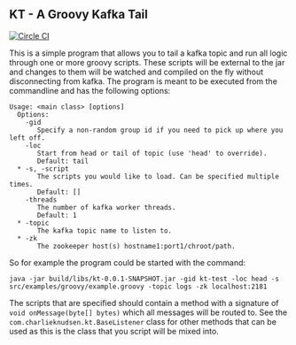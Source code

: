 KT - A Groovy Kafka Tail
------------------------

[![Circle CI](https://circleci.com/gh/charliek/kt/tree/master.svg?style=svg)](https://circleci.com/gh/charliek/kt/tree/master)

This is a simple program that allows you to tail a kafka topic and run all
logic through one or more groovy scripts. These scripts will be external to
the jar and changes to them will be watched and compiled on the fly without
disconnecting from kafka. The program is meant to be executed from the
commandline and has the following options:

```
Usage: <main class> [options]
  Options:
    -gid
       Specify a non-random group id if you need to pick up where you left off.
    -loc
       Start from head or tail of topic (use 'head' to override).
       Default: tail
  * -s, -script
       The scripts you would like to load. Can be specified multiple times.
       Default: []
    -threads
       The number of kafka worker threads.
       Default: 1
  * -topic
       The kafka topic name to listen to.
  * -zk
       The zookeeper host(s) hostname1:port1/chroot/path.
```

So for example the program could be started with the command:

```
java -jar build/libs/kt-0.0.1-SNAPSHOT.jar -gid kt-test -loc head -s src/examples/groovy/example.groovy -topic logs -zk localhost:2181
```

The scripts that are specified should contain a method with a signature of
`void onMessage(byte[] bytes)` which all messages will be routed to. See the
`com.charlieknudsen.kt.BaseListener` class for other methods that can be used
as this is the class that you script will be mixed into.
